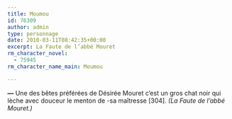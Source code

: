 ```yaml
---
title: Moumou
id: 76309
author: admin
type: personnage
date: 2010-03-11T08:42:35+00:00
excerpt: La Faute de l’abbé Mouret
rm_character_novel:
  - 75945
rm_character_name_main: Moumou

---
```

**—** Une des bêtes préférées de Désirée Mouret c’est un gros chat noir qui lèche avec douceur le menton de -sa maîtresse [304]. _(La Faute de l’abbé Mouret.)_